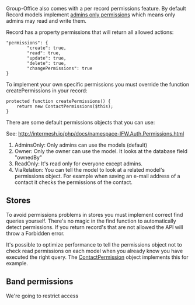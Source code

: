 Group-Office also comes with a per record permissions feature. 
By default Record models implement [admins only permissions](http://intermesh.io/php/docs/class-IFW.Auth.Permissions.AdminsOnly.html) 
which means only admins may read and write them.

Record has a property permissions that will return all allowed actions:

````````````````````````````````````````
"permissions": {
		"create": true,
		"read": true,
		"update": true,
		"delete": true,
		"changePermissions": true
}
````````````````````````````````````````


To implement your own specific permissions you must override the function 
createPermissions in your record:

````````````````````````````````````````
protected function createPermissions() {
	return new ContactPermissions($this);
}
````````````````````````````````````````

There are some default permissions objects that you can use:

See: http://intermesh.io/php/docs/namespace-IFW.Auth.Permissions.html

1. AdminsOnly: Only admins can use the models (default)
2. Owner: Only the owner can use the model. It looks at the database field "ownedBy"
3. ReadOnly: It's read only for everyone except admins.
4. ViaRelation: You can tell the model to look at a related model's permissions 
   object. For example when saving an e-mail address of a contact it checks the 
   permissions of the contact.

## Stores
To avoid permissions problems in stores you must implement correct find queries 
yourself. There's no magic in the find function to automatically detect permissions.
If you return record's that are not allowed the API will throw a Forbidden error.

It's possible to optimize performance to tell the permissions object not to check
read permissions on each model when you already know you have executed the right
query. The [ContactPermission](http://intermesh.io/php/docs/class-GO.Modules.Contacts.Model.ContactPermissions.html)
object implements this for example.


## Band permissions
We're going to restrict access